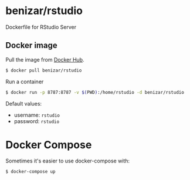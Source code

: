 # benizar/rstudio

Dockerfile for RStudio Server

## Docker image

Pull the image from [Docker Hub](https://hub.docker.com/r/benizar/rstudio/).

```sh
$ docker pull benizar/rstudio
```

Run a container

```sh
$ docker run -p 8787:8787 -v $(PWD):/home/rstudio -d benizar/rstudio
```

Default values:

  - username: `rstudio`
  - password: `rstudio`

# Docker Compose

Sometimes it's easier to use docker-compose with:

```sh
$ docker-compose up
```


